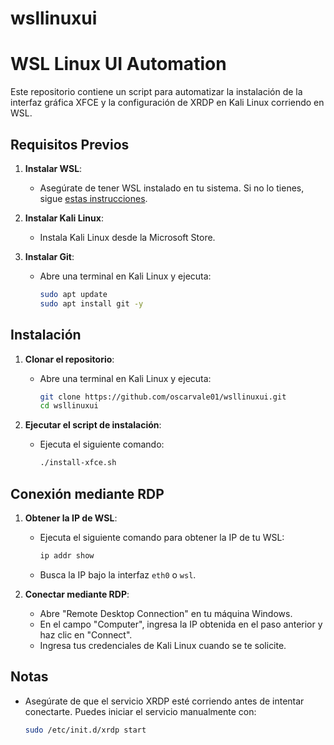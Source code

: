 # wsllinuxui
# WSL Linux UI Automation

Este repositorio contiene un script para automatizar la instalación de la interfaz gráfica XFCE y la configuración de XRDP en Kali Linux corriendo en WSL.

## Requisitos Previos

1. **Instalar WSL**:
   - Asegúrate de tener WSL instalado en tu sistema. Si no lo tienes, sigue [estas instrucciones](https://docs.microsoft.com/en-us/windows/wsl/install).

2. **Instalar Kali Linux**:
   - Instala Kali Linux desde la Microsoft Store.

3. **Instalar Git**:
   - Abre una terminal en Kali Linux y ejecuta:
     ```sh
     sudo apt update
     sudo apt install git -y
     ```

## Instalación

1. **Clonar el repositorio**:
   - Abre una terminal en Kali Linux y ejecuta:
     ```sh
     git clone https://github.com/oscarvale01/wsllinuxui.git
     cd wsllinuxui
     ```

2. **Ejecutar el script de instalación**:
   - Ejecuta el siguiente comando:
     ```sh
     ./install-xfce.sh
     ```

## Conexión mediante RDP

1. **Obtener la IP de WSL**:
   - Ejecuta el siguiente comando para obtener la IP de tu WSL:
     ```sh
     ip addr show
     ```
   - Busca la IP bajo la interfaz `eth0` o `wsl`.

2. **Conectar mediante RDP**:
   - Abre "Remote Desktop Connection" en tu máquina Windows.
   - En el campo "Computer", ingresa la IP obtenida en el paso anterior y haz clic en "Connect".
   - Ingresa tus credenciales de Kali Linux cuando se te solicite.

## Notas

- Asegúrate de que el servicio XRDP esté corriendo antes de intentar conectarte. Puedes iniciar el servicio manualmente con:
  ```sh
  sudo /etc/init.d/xrdp start

